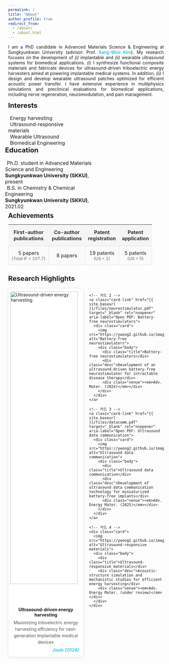 ```yaml
---
permalink: /
title: "About"
author_profile: true
redirect_from: 
  - /about/
  - /about.html
---
```


<p style="text-align: justify;">
I am a PhD candidate in Advanced Materials Science & Engineering at Sungkyunkwan University (advisor: Prof. 
<a href="https://scholar.google.com/citations?user=qCyU-VoAAAAJ&hl=en" class="prof-link">Sang-Woo Kim</a>).
My research focuses on the development of <em>(i)</em> implantable and <em>(ii)</em> wearable ultrasound systems for biomedical applications. 
<em>(i)</em> I synthesize functional composite materials and fabricate devices for ultrasound-driven triboelectric energy harvesters aimed at powering implantable medical systems. 
In addition, <em>(ii)</em> I design and develop wearable ultrasound patches optimized for efficient acoustic power transfer. 
I have extensive experience in multiphysics simulations and preclinical evaluations for biomedical applications, including nerve regeneration, neuromodulation, and pain management.
</p>

<div style="display: flex; justify-content: flex-start; flex-wrap: wrap;">
  <div style="flex: 1; min-width: 250px; max-width: 45%; margin-right: 20px;">
    <h2 style="font-size: 22px; margin-top: 0;">Interests</h2>
    <ul style="list-style-type: none; padding-left: 0; margin: 0; font-size: 16px;">
      <li><i class="fas fa-book" style="margin-right: 6px;"></i> Energy harvesting</li>
      <li><i class="fas fa-book" style="margin-right: 6px;"></i> Ultrasound-responsive materials</li>
      <li><i class="fas fa-book" style="margin-right: 6px;"></i> Wearable Ultrasound</li>
      <li><i class="fas fa-book" style="margin-right: 6px;"></i> Biomedical Engineering</li>
    </ul>
  </div>

  <div style="flex: 1; min-width: 300px; max-width: 50%; margin-left: -10px;">
    <h2 style="font-size: 22px; margin-top: 0;">Education</h2>
    <ul style="list-style-type: none; padding-left: 0; margin: 0; font-size: 16px;">
      <li><i class="fas fa-graduation-cap" style="margin-right: 6px;"></i>
        Ph.D. student in Advanced Materials Science and Engineering<br>
        <strong>Sungkyunkwan University (SKKU)</strong>, present
      </li>
      <li><i class="fas fa-graduation-cap" style="margin-right: 6px;"></i>
        B.S. in Chemistry & Chemical Engineering<br>
        <strong>Sungkyunkwan University (SKKU)</strong>, 2021.02
      </li>
    </ul>
  </div>
</div>

<!-- Achievements Section -->
<div style="margin-top: -22px; max-width: 960px; margin-left:auto; margin-right:auto;"> 
  <h2 style="margin-bottom:10px; text-align:left;">Achievements</h2>

  <div class="achievements">
    <table>
      <thead>
        <tr>
          <th>First-author<br>publications</th>
          <th>Co-author<br>publications</th>
          <th>Patent<br>registration</th>
          <th>Patent<br>application</th>
        </tr>
      </thead>
      <tbody>
        <tr>
          <td>5 papers<br><small>(Total IF = 107.7)</small></td>
          <td>8 papers</td>
          <td>19 patents<br><small>(US = 2)</small></td>
          <td>5 patents<br><small>(US = 5)</small></td>
        </tr>
      </tbody>
    </table>
  </div>
</div>

<!-- Research Highlights Section -->
<div style="max-width: 960px; margin: 30px auto 0 auto;">
  <h2 id="highlights" style="margin-top: 10px; font-size: 22px;">Research Highlights</h2>

  <div class="research-highlights">
    <!-- 카드 1 -->
    <a class="card-link" href="{{ site.baseurl }}/files/harvesting.pdf" target="_blank" rel="noopener" aria-label="Open PDF: Ultrasound-driven energy harvesting">
      <div class="card">
        <img src="https://ywoog2.github.io/images/1.png" alt="Ultrasound-driven energy harvesting">
        <div class="body">
          <div class="title">Ultrasound-driven energy harvesting</div>
          <div class="desc">Maximizing triboelectric energy harvesting efficiency for next-generation implantable medical devices</div>
          <div class="venue"><em>Joule (2024)</em></div>
        </div>
      </div>
    </a>

    <!-- 카드 2 -->
    <a class="card-link" href="{{ site.baseurl }}/files/neurostimulator.pdf" target="_blank" rel="noopener" aria-label="Open PDF: Battery-free neurostimulators">
      <div class="card">
        <img src="https://ywoog2.github.io/images/2.png" alt="Battery-free neurostimulators">
        <div class="body">
          <div class="title">Battery-free neurostimulators</div>
          <div class="desc">Development of an ultrasound-driven battery-free neurostimulator for intractable disease therapy</div>
          <div class="venue"><em>Adv. Mater. (2024)</em></div>
        </div>
      </div>
    </a>

    <!-- 카드 3 -->
    <a class="card-link" href="{{ site.baseurl }}/files/datacomm.pdf" target="_blank" rel="noopener" aria-label="Open PDF: Ultrasound data communication">
      <div class="card">
        <img src="https://ywoog2.github.io/images/3.png" alt="Ultrasound data communication"> 
        <div class="body">
          <div class="title">Ultrasound data communication</div>
          <div class="desc">Development of ultrasound data communication technology for miniaturized battery-free implants</div>
          <div class="venue"><em>Adv. Energy Mater. (2025)</em></div>
        </div>
      </div>
    </a>

    <!-- 카드 4 -->
    <div class="card">
      <img src="https://ywoog2.github.io/images/4.png" alt="Ultrasound-responsive materials">
      <div class="body">
        <div class="title">Ultrasound-responsive materials</div>
        <div class="desc">Acoustic-structure simulation and mechanistic studies for efficient energy harvesting</div>
        <div class="venue"><em>Adv. Energy Mater. (under review)</em></div>
      </div>
    </div>
  </div>
</div>

<style>
/* === Sang-Woo Kim 링크 색상 (#00bcd4) === */
.prof-link {
  color: #00bcd4;
  text-decoration: none;
  font-weight: 500;
}
.prof-link:hover {
  color: #26c6da;
  text-decoration: underline;
}

/* ====== Achievements 표 스타일 ====== */
.achievements table {
  width: 100%;
  border-collapse: collapse;
  font-size: 16px;
}
.achievements thead th {
  background: #f5f5f5;
  color: #333;
  padding: 14px 10px;
  text-align: center !important;
  vertical-align: middle !important;
}
.achievements tbody td {
  background: #fafafa;
  color: #222;
  padding: 12px 10px;
  text-align: center !important;
  vertical-align: middle !important;
  border: 1px solid #ddd;
}
.achievements tbody td small { color: #666; }

/* 다크 모드 */
@media (prefers-color-scheme: dark) {
  .achievements thead th {
    background: #444;
    color: #fff;
  }
  .achievements tbody td {
    background: #2b2b2b;
    color: #f5f5f5;
    border: 1px solid #555;
  }
  .achievements tbody td small {
    color: #ccc;
  }
}

/* ===== Research Highlights 2×2 레이아웃 ===== */
.research-highlights{
  display: grid;
  grid-template-columns: 1fr;
  gap: 20px;
}
@media (min-width: 860px){
  .research-highlights{
    grid-template-columns: repeat(2, 1fr);
  }
}
.card-link{ display:block; text-decoration:none; color:inherit; }
.card{
  width: 100%;
  background:#fff;
  border:1px solid #eee;
  border-radius:10px;
  box-shadow:0 2px 8px rgba(0,0,0,0.08);
  overflow:hidden;
  transition: all 0.25s ease;
}
.card:hover{ box-shadow:0 6px 16px rgba(0,0,0,0.12); transform: translateY(-3px); }
.card img{ width:95%; display:block; margin:10px auto; border-radius:6px; }
.card .body{ padding:10px 14px 14px; }
.card .title{ font-weight:700; text-align:center; margin-top:4px; }
.card .desc{ font-size:14px; color:#555; text-align:center; margin-top:6px; line-height:1.5; }
.card .venue{ font-size:12px; color:#888; text-align:right; margin-top:6px; font-style:italic; }

@media (prefers-color-scheme: dark){
  .card{ background:#2b2b2b; border:1px solid #555; }
  .card .title{ color:#fff; }
  .card .desc{ color:#ccc; }
  .card .venue{ color:#aaa; }
}

/* 앵커 위치 보정 */
#highlights { scroll-margin-top: 96px; }
@media (max-width: 900px) { #highlights { scroll-margin-top: 72px; } }

html { scroll-behavior: smooth; }

/* ===== 카드 공통 ===== */
.card .venue em {
  color: #00bcd4;
  font-size: 14px; /* 폰트 조금 키움 */
  font-style: italic;
  font-weight: 500;
}

/* 다크 모드에서 제목, 본문, 저널명 모두 잘 보이게 */
@media (prefers-color-scheme: dark){
  .card {
    background: #2b2b2b;
    border: 1px solid #555;
  }
  .card .title,
  .card .title a {
    color: #eaeaea !important;  /* 밝은 회색, 배경 대비 좋음 */
  }
  .card .desc {
    color: #cccccc;
  }
  .card .venue em {
    color: #4dd0e1; /* #00bcd4보다 조금 밝은 청록색 */
  }
}

/* 카드 링크 밑줄 완전 제거 */
.research-highlights a,
.research-highlights a:visited,
.research-highlights a:hover,
.research-highlights a:focus {
  text-decoration: none !important;
  border-bottom: none !important;
  box-shadow: none !important;
  color: inherit !important;
}
</style>
